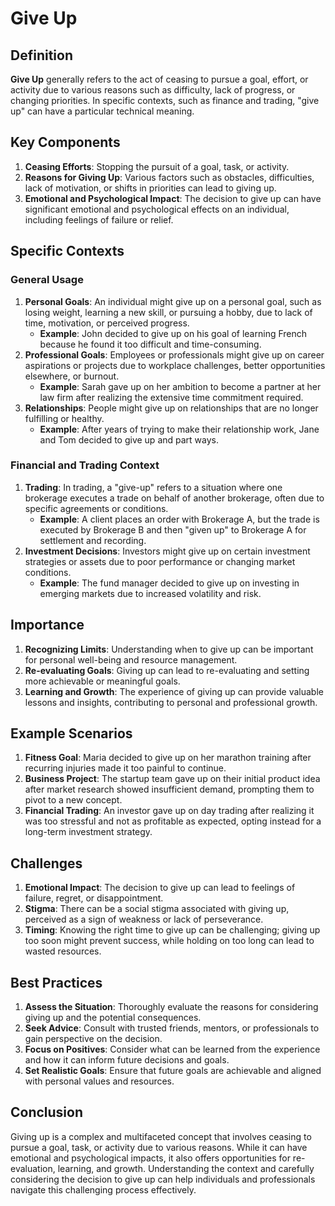 # Give Up

## Definition
**Give Up** generally refers to the act of ceasing to pursue a goal, effort, or activity due to various reasons such as difficulty, lack of progress, or changing priorities. In specific contexts, such as finance and trading, "give up" can have a particular technical meaning.

## Key Components
1. **Ceasing Efforts**: Stopping the pursuit of a goal, task, or activity.
2. **Reasons for Giving Up**: Various factors such as obstacles, difficulties, lack of motivation, or shifts in priorities can lead to giving up.
3. **Emotional and Psychological Impact**: The decision to give up can have significant emotional and psychological effects on an individual, including feelings of failure or relief.

## Specific Contexts
### General Usage
1. **Personal Goals**: An individual might give up on a personal goal, such as losing weight, learning a new skill, or pursuing a hobby, due to lack of time, motivation, or perceived progress.
   - **Example**: John decided to give up on his goal of learning French because he found it too difficult and time-consuming.
2. **Professional Goals**: Employees or professionals might give up on career aspirations or projects due to workplace challenges, better opportunities elsewhere, or burnout.
   - **Example**: Sarah gave up on her ambition to become a partner at her law firm after realizing the extensive time commitment required.
3. **Relationships**: People might give up on relationships that are no longer fulfilling or healthy.
   - **Example**: After years of trying to make their relationship work, Jane and Tom decided to give up and part ways.

### Financial and Trading Context
1. **Trading**: In trading, a "give-up" refers to a situation where one brokerage executes a trade on behalf of another brokerage, often due to specific agreements or conditions.
   - **Example**: A client places an order with Brokerage A, but the trade is executed by Brokerage B and then "given up" to Brokerage A for settlement and recording.
2. **Investment Decisions**: Investors might give up on certain investment strategies or assets due to poor performance or changing market conditions.
   - **Example**: The fund manager decided to give up on investing in emerging markets due to increased volatility and risk.

## Importance
1. **Recognizing Limits**: Understanding when to give up can be important for personal well-being and resource management.
2. **Re-evaluating Goals**: Giving up can lead to re-evaluating and setting more achievable or meaningful goals.
3. **Learning and Growth**: The experience of giving up can provide valuable lessons and insights, contributing to personal and professional growth.

## Example Scenarios
1. **Fitness Goal**: Maria decided to give up on her marathon training after recurring injuries made it too painful to continue.
2. **Business Project**: The startup team gave up on their initial product idea after market research showed insufficient demand, prompting them to pivot to a new concept.
3. **Financial Trading**: An investor gave up on day trading after realizing it was too stressful and not as profitable as expected, opting instead for a long-term investment strategy.

## Challenges
1. **Emotional Impact**: The decision to give up can lead to feelings of failure, regret, or disappointment.
2. **Stigma**: There can be a social stigma associated with giving up, perceived as a sign of weakness or lack of perseverance.
3. **Timing**: Knowing the right time to give up can be challenging; giving up too soon might prevent success, while holding on too long can lead to wasted resources.

## Best Practices
1. **Assess the Situation**: Thoroughly evaluate the reasons for considering giving up and the potential consequences.
2. **Seek Advice**: Consult with trusted friends, mentors, or professionals to gain perspective on the decision.
3. **Focus on Positives**: Consider what can be learned from the experience and how it can inform future decisions and goals.
4. **Set Realistic Goals**: Ensure that future goals are achievable and aligned with personal values and resources.

## Conclusion
Giving up is a complex and multifaceted concept that involves ceasing to pursue a goal, task, or activity due to various reasons. While it can have emotional and psychological impacts, it also offers opportunities for re-evaluation, learning, and growth. Understanding the context and carefully considering the decision to give up can help individuals and professionals navigate this challenging process effectively.

